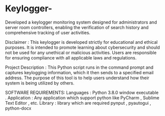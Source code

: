 # Keylogger-
Developed a keylogger monitoring system designed for administrators and server room controllers, enabling the verification of search history and comprehensive tracking of user activities.

Disclaimer :
This keylogger is developed strictly for educational and ethical purposes. It is intended to promote learning about cybersecurity and should not be used for any unethical or malicious activities. Users are responsible for ensuring compliance with all applicable laws and regulations.

Project Description :
This Python script runs in the command prompt and captures keylogging information, which it then sends to a specified email address. The purpose of this tool is to help users understand how their system is being utilized by others.

SOFTWARE REQUIREMENTS: 
Languages : Python 3.8.0 window executable . 
Application : Any application which support python like PyCharm ,  Sublime Text Editor , etc.
Library : library which are required pynput , pyautogui , python-docx
